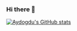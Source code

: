 ### Hi there 👋

[![Aydogdu's GitHub stats](https://github-readme-stats.vercel.app/api?username=aydogduali)](https://github.com/aydogduali)

<!--
**aydogduali/aydogduali** is a ✨ _special_ ✨ repository because its `README.md` (this file) appears on your GitHub profile.

Here are some ideas to get you started:

- 🔭 I’m currently working on ...
- 🌱 I’m currently learning ...
- 👯 I’m looking to collaborate on ...
- 🤔 I’m looking for help with ...
- 💬 Ask me about ...
- 📫 How to reach me: ...
- 😄 Pronouns: ...
- ⚡ Fun fact: ...
-->
